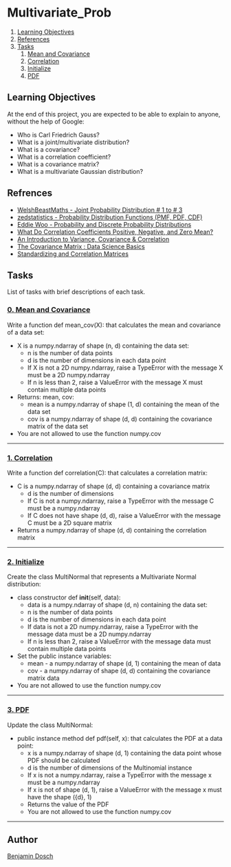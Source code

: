 # Multivariate_Prob

1. [Learning Objectives](#learning-objectives)
2. [References](#references)
3. [Tasks](#tasks)
	1. [Mean and Covariance](#0-mean-and-covariance)
	2. [Correlation](#1-correlation)
	3. [Initialize](#2-initialize)
	4. [PDF](#3-pdf)

## Learning Objectives
At the end of this project, you are expected to be able to explain to anyone, without the help of Google:

* Who is Carl Friedrich Gauss?
* What is a joint/multivariate distribution?
* What is a covariance?
* What is a correlation coefficient?
* What is a covariance matrix?
* What is a multivariate Gaussian distribution?

## Refrences

* [WelshBeastMaths - Joint Probability Distribution # 1 to # 3](https://www.youtube.com/watch?v=eTSIsBA-ERk "Joint Probability Distribution")
* [zedstatistics - Probability Distribution Functions (PMF, PDF, CDF)](https://www.youtube.com/watch?v=YXLVjCKVP7U&list=PLTNMv857s9WVzutwxaMb0YZKW7hoveGLS "Probability Distribution Functions (PMF, PDF, CDF)")
* [Eddie Woo - Probability and Discrete Probability Distributions](https://www.youtube.com/playlist?list=PL5KkMZvBpo5BFwSEeNMH5keKPZGNdP0EE "Probability and Discrete Probability Distributions")
* [What Do Correlation Coefficients Positive, Negative, and Zero Mean?](https://www.investopedia.com/ask/answers/032515/what-does-it-mean-if-correlation-coefficient-positive-negative-or-zero.asp "What Do Correlation Coefficients Positive, Negative, and Zero Mean?")
* [An Introduction to Variance, Covariance & Correlation](https://www.alchemer.com/resources/blog/variance-covariance-correlation/ "An Introduction to Variance, Covariance & Correlation")
* [The Covariance Matrix : Data Science Basics](https://www.youtube.com/watch?v=152tSYtiQbw "The Covariance Matrix : Data Science Basics")
* [Standardizing and Correlation Matrices](https://www.youtube.com/watch?v=sZdMeSrDSTY "3 12 Standardizing and Correlation Matrices")

## Tasks
List of tasks with brief descriptions of each task.

### [0. Mean and Covariance](https://github.com/BenDoschGit/holbertonschool-machine_learning/blob/main/math/0x06-multivariate_prob/0-mean_cov.py "0. Mean and Covariance")

Write a function def mean_cov(X): that calculates the mean and covariance of a data set:

* X is a numpy.ndarray of shape (n, d) containing the data set:
	* n is the number of data points
	* d is the number of dimensions in each data point
	* If X is not a 2D numpy.ndarray, raise a TypeError with the message X must be a 2D numpy.ndarray
	* If n is less than 2, raise a ValueError with the message X must contain multiple data points
* Returns: mean, cov:
	* mean is a numpy.ndarray of shape (1, d) containing the mean of the data set
	* cov is a numpy.ndarray of shape (d, d) containing the covariance matrix of the data set
* You are not allowed to use the function numpy.cov

---

### [1. Correlation](https://github.com/BenDoschGit/holbertonschool-machine_learning/blob/main/math/0x06-multivariate_prob/1-correlation.py "1. Correlation")

Write a function def correlation(C): that calculates a correlation matrix:

* C is a numpy.ndarray of shape (d, d) containing a covariance matrix
	* d is the number of dimensions
	* If C is not a numpy.ndarray, raise a TypeError with the message C must be a numpy.ndarray
	* If C does not have shape (d, d), raise a ValueError with the message C must be a 2D square matrix
* Returns a numpy.ndarray of shape (d, d) containing the correlation matrix

---

### [2. Initialize](https://github.com/BenDoschGit/holbertonschool-machine_learning/blob/main/math/0x06-multivariate_prob/multinormal.py "2. Initialize")

Create the class MultiNormal that represents a Multivariate Normal distribution:

* class constructor def __init__(self, data):
	* data is a numpy.ndarray of shape (d, n) containing the data set:
	* n is the number of data points
	* d is the number of dimensions in each data point
	* If data is not a 2D numpy.ndarray, raise a TypeError with the message data must be a 2D numpy.ndarray
	* If n is less than 2, raise a ValueError with the message data must contain multiple data points
* Set the public instance variables:
	* mean - a numpy.ndarray of shape (d, 1) containing the mean of data
	* cov - a numpy.ndarray of shape (d, d) containing the covariance matrix data
* You are not allowed to use the function numpy.cov

---

### [3. PDF](https://github.com/BenDoschGit/holbertonschool-machine_learning/blob/main/math/0x06-multivariate_prob/multinormal.py "3. PDF")

Update the class MultiNormal:

* public instance method def pdf(self, x): that calculates the PDF at a data point:
	* x is a numpy.ndarray of shape (d, 1) containing the data point whose PDF should be calculated
	* d is the number of dimensions of the Multinomial instance
	* If x is not a numpy.ndarray, raise a TypeError with the message x must be a numpy.ndarray
	* If x is not of shape (d, 1), raise a ValueError with the message x must have the shape ({d}, 1)
	* Returns the value of the PDF
	* You are not allowed to use the function numpy.cov

---

## Author

[Benjamin Dosch](https://github.com/BenDoschGit)

